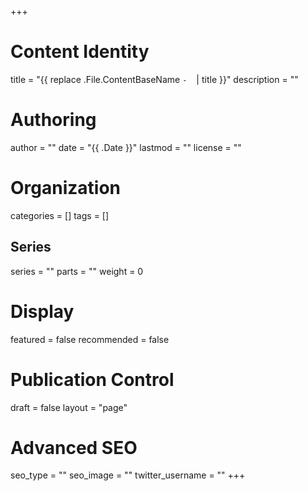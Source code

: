 +++
# Content Identity
title = "{{ replace .File.ContentBaseName `-` ` ` | title }}"
description = ""

# Authoring
author = ""
date = "{{ .Date }}"
lastmod = ""
license = ""

# Organization
categories = []
tags = []
## Series
series = ""
parts = ""
weight = 0

# Display
featured = false
recommended = false


# Publication Control
draft = false
layout = "page"

# Advanced SEO
seo_type = ""
seo_image = ""
twitter_username = ""
+++
